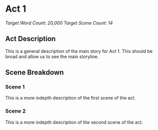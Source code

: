 # Act 1
_Target Word Count: 20,000_
_Target Scene Count: 14_

## Act Description
This is a general description of the main story for Act 1. This should be broad and allow us to see the main storyline.

## Scene Breakdown

### Scene 1
This is a more indepth description of the first scene of the act.

### Scene 2
This is a more indepth description of the second scene of the act.